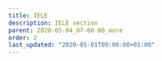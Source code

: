 ```yaml
---
title: IELE
description: IELE section
parent: 2020-05-04_07-00-00_more
order: 2
last_updated: "2020-05-01T09:00:00+01:00"
---
```

